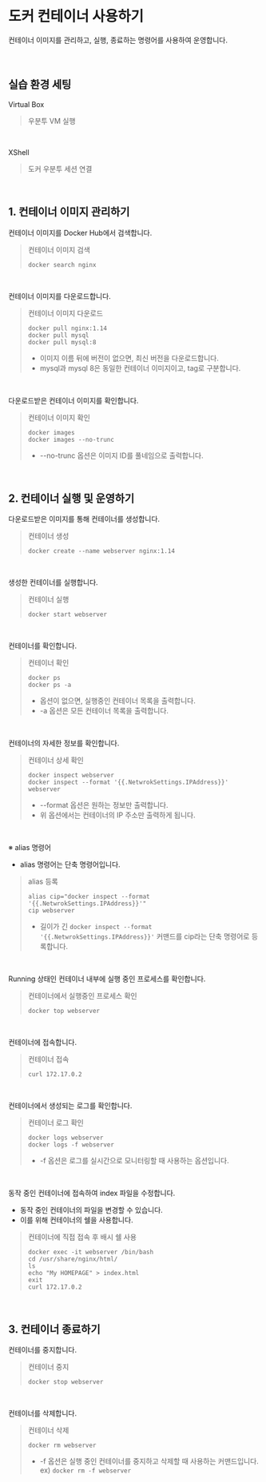 # 도커 컨테이너 사용하기
컨테이너 이미지를 관리하고, 실행, 종료하는 명령어를 사용하여 운영합니다.
<br />
<br />
<br />

## 실습 환경 세팅

 Virtual Box
> 우분투 VM 실행
<br />
 
 XShell   
> 도커 우분투 세션 연결
<br />

## 1. 컨테이너 이미지 관리하기

컨테이너 이미지를 Docker Hub에서 검색합니다.
> 컨테이너 이미지 검색   
> ```
> docker search nginx
> ```
<br />

컨테이너 이미지를 다운로드합니다.
> 컨테이너 이미지 다운로드   
> ```
> docker pull nginx:1.14  
> docker pull mysql 
> docker pull mysql:8
> ```   
> - 이미지 이름 뒤에 버전이 없으면, 최신 버전을 다운로드합니다.
> - mysql과 mysql 8은 동일한 컨테이너 이미지이고, tag로 구분합니다.
<br />

다운로드받은 컨테이너 이미지를 확인합니다.
> 컨테이너 이미지 확인
> ```
> docker images
> docker images --no-trunc
> ```
> - --no-trunc 옵션은 이미지 ID를 풀네임으로 출력합니다.
<br />

## 2. 컨테이너 실행 및 운영하기
다운로드받은 이미지를 통해 컨테이너를 생성합니다.
> 컨테이너 생성
> ```
> docker create --name webserver nginx:1.14
> ```
<br />

생성한 컨테이너를 실행합니다.
> 컨테이너 실행
> ```
> docker start webserver
> ```
<br />

컨테이너를 확인합니다.
> 컨테이너 확인
> ```
> docker ps
> docker ps -a
> ```
> - 옵션이 없으면, 실행중인 컨테이너 목록을 출력합니다.
> - -a 옵션은 모든 컨테이너 목록을 출력합니다.
<br />

컨테이너의 자세한 정보를 확인합니다.
> 컨테이너 상세 확인
> ```
> docker inspect webserver
> docker inspect --format '{{.NetwrokSettings.IPAddress}}' webserver
> ```
> - --format 옵션은 원하는 정보만 출력합니다.
> - 위 옵션에서는 컨테이너의 IP 주소만 출력하게 됩니다.
<br />

※ alias 명령어
- alias 명령어는 단축 명령어입니다.
> alias 등록
> ```
> alias cip="docker inspect --format '{{.NetwrokSettings.IPAddress}}'"
> cip webserver
> ```
> - 길이가 긴 ```docker inspect --format '{{.NetwrokSettings.IPAddress}}'``` 커맨드를 cip라는 단축 명령어로 등록합니다.
<br />

Running 상태인 컨테이너 내부에 실행 중인 프로세스를 확인합니다.
> 컨테이너에서 실행중인 프로세스 확인
> ```
> docker top webserver
> ```
<br />

컨테이너에 접속합니다.
> 컨테이너 접속
> ```
> curl 172.17.0.2
> ```
<br />

컨테이너에서 생성되는 로그를 확인합니다.
> 컨테이너 로그 확인
> ```
> docker logs webserver
> docker logs -f webserver
> ```
> - -f 옵션은 로그를 실시간으로 모니터링할 때 사용하는 옵션입니다.
<br />

동작 중인 컨테이너에 접속하여 index 파일을 수정합니다.
- 동작 중인 컨테이너의 파일을 변경할 수 있습니다.
- 이를 위해 컨테이너의 쉘을 사용합니다.
> 컨테이너에 직접 접속 후 배시 쉘 사용
> ```
> docker exec -it webserver /bin/bash
> cd /usr/share/nginx/html/
> ls
> echo "My HOMEPAGE" > index.html
> exit
> curl 172.17.0.2
> ```
<br />

## 3. 컨테이너 종료하기
컨테이너를 중지합니다.
> 컨테이너 중지
> ```
> docker stop webserver
> ```
<br />

컨테이너를 삭제합니다.
> 컨테이너 삭제
> ```
> docker rm webserver
> ```
> - -f 옵션은 실행 중인 컨테이너를 중지하고 삭제할 때 사용하는 커맨드입니다. ex) ```docker rm -f webserver```
